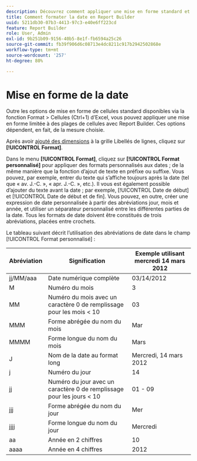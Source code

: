 ```yaml
---
description: Découvrez comment appliquer une mise en forme standard et limitée à des plages de cellules.
title: Comment formater la date en Report Builder
uuid: 5211db30-07b3-4413-97c3-e40e6ff223cd
feature: Report Builder
role: User, Admin
exl-id: 9b251b09-9156-40b5-8e1f-fb6594a25c26
source-git-commit: fb39f906d6c08713e4dc8211c917b2942502868e
workflow-type: tm+mt
source-wordcount: '257'
ht-degree: 80%

---
```


# Mise en forme de la date

Outre les options de mise en forme de cellules standard disponibles via la fonction Format > Cellules (Ctrl+1) d’Excel, vous pouvez appliquer une mise en forme limitée à des plages de cellules avec Report Builder. Ces options dépendent, en fait, de la mesure choisie.

Après avoir [ajouté des dimensions](/help/analyze/report-builder/layout/c-metrics-dimensions/t-add-metrics-and-dimensions.md) à la grille Libellés de lignes, cliquez sur **[!UICONTROL Format]**.

Dans le menu **[!UICONTROL Format]**, cliquez sur **[!UICONTROL Format personnalisé]** pour appliquer des formats personnalisés aux dates ; de la même manière que la fonction d’ajout de texte en préfixe ou suffixe. Vous pouvez, par exemple, entrer du texte qui s’affiche toujours après la date (tel que « av. J.-C. », « apr. J.-C. », etc.). Il vous est également possible d’ajouter du texte avant la date ; par exemple, [!UICONTROL Date de début] et [!UICONTROL Date de début et de fin]. Vous pouvez, en outre, créer une expression de date personnalisée à partir des abréviations jour, mois et année, et utiliser un séparateur personnalisé entre les différentes parties de la date. Tous les formats de date doivent être constitués de trois abréviations, placées entre crochets.

Le tableau suivant décrit l’utilisation des abréviations de date dans le champ [!UICONTROL Format personnalisé] :

| Abréviation | Signification | Exemple utilisant mercredi 14 mars 2012 |
|--- |--- |--- |
| jj/MM/aaa | Date numérique complète | 03/14/2012 |
| M | Numéro du mois | 3 |
| MM | Numéro du mois avec un caractère 0 de remplissage pour les mois &lt; 10 | 03 |
| MMM | Forme abrégée du nom du mois | Mar |
| MMMM | Forme longue du nom du mois | Mars |
| J | Nom de la date au format long | Mercredi, 14 mars 2012 |
| j | Numéro du jour | 14 |
| jj | Numéro du jour avec un caractère 0 de remplissage pour les jours &lt; 10 | 01 - 09 |
| jjj | Forme abrégée du nom du jour | Mer |
| jjjj | Forme longue du nom du jour | Mercredi |
| aa | Année en 2 chiffres | 10 |
| aaaa | Année en 4 chiffres | 2012 |
